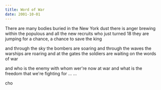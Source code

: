 ```yaml
---
title: Word of War
date: 2001-10-01
---
```

There are many bodies buried in the New York dust
there is anger brewing within the populous
and all the new recruits who just turned 18
they are jumping for a chance, a chance to save the king

and through the sky the bombers are soaring
and through the waves the warships are roaring
and at the gates the soldiers are waiting on 
the words of war

and who is the enemy with whom wer're now at war
and what is the freedom that we're fighting for
...
...

cho

